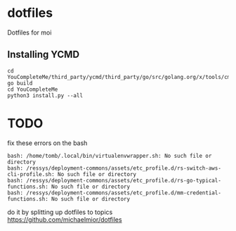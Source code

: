 # dotfiles

Dotfiles for moi

## Installing YCMD

```
cd YouCompleteMe/third_party/ycmd/third_party/go/src/golang.org/x/tools/cmd/gopls
go build
cd YouCompleteMe
python3 install.py --all
```


# TODO

fix these errors on the bash
```
bash: /home/tomb/.local/bin/virtualenvwrapper.sh: No such file or directory
bash: /ressys/deployment-commons/assets/etc_profile.d/rs-switch-aws-cli-profile.sh: No such file or directory
bash: /ressys/deployment-commons/assets/etc_profile.d/rs-go-typical-functions.sh: No such file or directory
bash: /ressys/deployment-commons/assets/etc_profile.d/mm-credential-functions.sh: No such file or directory
```

do it by splitting up dotfiles to topics https://github.com/michaelmior/dotfiles
